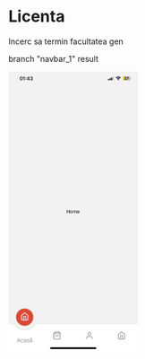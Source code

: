 # Licenta

Incerc sa termin facultatea gen

branch "navbar_1" result

<img src="/assets/navbar_1.jpeg" height="500">

